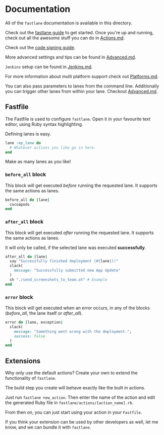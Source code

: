 # Documentation

All of the ```fastlane``` documentation is available in this directory. 

Check out the [fastlane guide](https://github.com/KrauseFx/fastlane/blob/master/docs/Guide.md) to get started. Once you're up and running, check out all the awesome stuff you can do in [Actions.md](https://github.com/KrauseFx/fastlane/blob/master/docs/Actions.md).

Check out the [code signing guide](https://github.com/KrauseFx/fastlane/blob/master/docs/CodeSigning.md).

More advanced settings and tips can be found in [Advanced.md](https://github.com/KrauseFx/fastlane/blob/master/docs/Advanced.md).

`Jenkins` setup can be found in [Jenkins.md](https://github.com/KrauseFx/fastlane/blob/master/docs/Jenkins.md).

For more information about multi platform support check out [Platforms.md](https://github.com/KrauseFx/fastlane/blob/master/docs/Platforms.md).

You can also pass parameters to lanes from the command line. Additionally you can trigger other lanes from within your lane. Checkout [Advanced.md](https://github.com/KrauseFx/fastlane/blob/master/docs/Advanced.md#passing-parameters).

## Fastfile

The Fastfile is used to configure `fastlane`. Open it in your favourite text editor, using Ruby syntax highlighting.

Defining lanes is easy. 

```rb
lane :my_lane do
  # Whatever actions you like go in here.
end
```

Make as many lanes as you like!

### `before_all` block

This block will get executed *before* running the requested lane. It supports the same actions as lanes.

```ruby
before_all do |lane|
  cocoapods
end
```

### `after_all` block

This block will get executed *after* running the requested lane. It supports the same actions as lanes.

It will only be called, if the selected lane was executed **successfully**.

```ruby
after_all do |lane|
  say "Successfully finished deployment (#{lane})!"
  slack(
    message: "Successfully submitted new App Update"
  )
  sh "./send_screenshots_to_team.sh" # Example
end
```

### `error` block

This block will get executed when an error occurs, in any of the blocks (*before_all*, the lane itself or *after_all*).

```ruby
error do |lane, exception|
  slack(
    message: "Something went wrong with the deployment.",
    success: false
  )
end
```

## Extensions

Why only use the default actions? Create your own to extend the functionality of `fastlane`.

The build step you create will behave exactly like the built in actions.

Just run `fastlane new_action`. Then enter the name of the action and edit the generated Ruby file in `fastlane/actions/[action_name].rb`.

From then on, you can just start using your action in your `Fastfile`.

If you think your extension can be used by other developers as well, let me know, and we can bundle it with `fastlane`.
